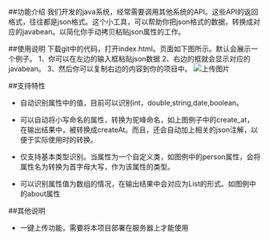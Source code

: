 ##功能介绍
我们开发的java系统，经常需要调用其他系统的API。这些API的返回格式，往往都是json格式。这个小工具，可以帮助你把json格式的数据，转换成对应的javabean。以简化你手动拷贝粘贴json属性的工作。

##使用说明
下载git中的代码，打开index.html。页面如下图所示。默认会展示一个例子。
1、你可以在左边的输入框粘贴json数据
2、右边的框就会显示对应的javabean。
3、然后你可以复制右边的内容到你的项目中。
![上传图片](http://image.game.yy.com/o/cloudapp/25586759/170x170/201506-f685209c_63cd_4e49_bc52_cef047b9e89c.png)

##支持特性
- 自动识别属性中的值，目前可以识别int，double,string,date,boolean。

- 可以自动将小写命名的属性，转换为驼峰命名，如上图例子中的create_at，在输出结果中，被转换成createAt。而且，还会自动加上相关的json注解，以便于实际使用时的转换。

- 仅支持基本类型识别。当属性为一个自定义类，如图例中的person属性，会将属性名为转换为首字母大写，作为该属性的类型。

- 可以识别属性值为数组的情况，在输出结果中会对应为List<xx>的形式。如图例中的about属性


##其他说明
- 一键上传功能，需要将本项目部署在服务器上才能使用